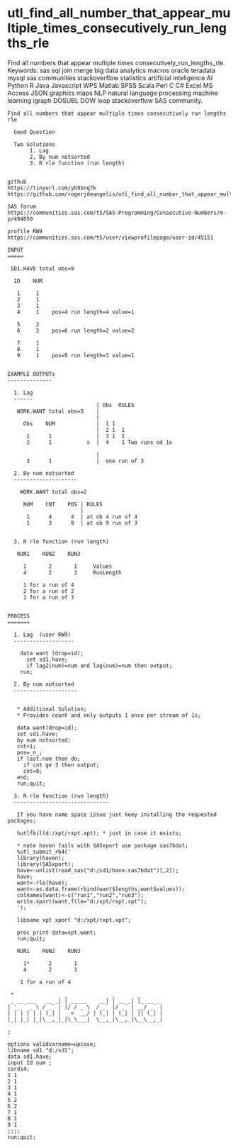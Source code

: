 # utl_find_all_number_that_appear_multiple_times_consecutively_run_lengths_rle
Find all numbers that appear multiple times consecutively_run_lengths_rle.  Keywords: sas sql join merge big data analytics macros oracle teradata mysql sas communities stackoverflow statistics artificial inteligence AI Python R Java Javascript WPS Matlab SPSS Scala Perl C C# Excel MS Access JSON graphics maps NLP natural language processing machine learning igraph DOSUBL DOW loop stackoverflow SAS community.

    Find all numbers that appear multiple times consecutively run lengths rle

      Good Question

      Two Solutions
           1. Lag
           2, By num notsorted
           3. R rle function (run length)


    github
    https://tinyurl.com/yb9bnq7k
    https://github.com/rogerjdeangelis/utl_find_all_number_that_appear_multiple_times_consecutively_run_lengths_rle

    SAS forum
    https://communities.sas.com/t5/SAS-Programming/Consecutive-Numbers/m-p/494050

    profile RW9
    https://communities.sas.com/t5/user/viewprofilepage/user-id/45151

    INPUT
    =====

     SD1.HAVE total obs=9

      ID    NUM

       1     1
       2     1
       3     1
       4     1    pos=4 run length=4 value=1

       5     2
       6     2    pos=6 run length=2 value=2

       7     1
       8     1
       9     1    pos=9 run length=3 value=1


    EXAMPLE OUTPUTs
    --------------

      1. Lag
      ------
                                | Obs  RULES
       WORK.WANT total obs=3    |
                                |
         Obs    NUM             |  1 1
                                |  2 1  1
          1      1              |  3 1  1
          2      1           s  |  4    1 Two runs od 1s

                                |
          3      1              |  one run of 3

      2. By num notsorted
      --------------------

        WORK.WANT total obs=2

         NUM    CNT    POS | RULES
                           |
          1      4      4  | at ob 4 run of 4
          1      3      9  | at ob 9 run of 3


      3. R rle function (run length)

       RUN1    RUN2    RUN3

         1       2       1     Values
         4       2       3     RunLength

         1 for a run of 4
         2 for a run of 2
         1 for a run of 3


    PROCESS
    =======

      1. Lag  (user RW9)
      -------------------

        data want (drop=id);
          set sd1.have;
          if lag2(num)=num and lag(num)=num then output;
        run;

      2. By num notsorted
      --------------------


       * Additional Solution;
       * Provides count and only outputs 1 once per stream of 1s;

       data want(drop=id);
       set sd1.have;
       by num notsorted;
       cnt+1;
       pos=_n_;
       if last.num then do;
         if cnt ge 3 then output;
         cnt=0;
       end;
       run;quit;

      3. R rle function (run length)
      ------------------------------

       If you have name space issue just keey installing the requested packages;

       %utlfkil(d:/xpt/rxpt.xpt); * just in case it exists;

       * note haven fails with SASxport use package sas7bdat;
       %utl_submit_r64('
       library(haven);
       library(SASxport);
       have<-unlist(read_sas("d:/sd1/have.sas7bdat")[,2]);
       have;
       want<-rle(have);
       want<-as.data.frame(rbind(want$lengths,want$values));
       colnames(want)<-c("run1","run2","run3");
       write.xport(want,file="d:/xpt/rxpt.xpt");
       ');

       libname xpt xport "d:/xpt/rxpt.xpt";

       proc print data=xpt.want;
       run;quit;

       RUN1    RUN2    RUN3

         1*      2       1
         4       2       3

        1 for a run of 4

     *                _              _       _
     _ __ ___   __ _| | _____    __| | __ _| |_ __ _
    | '_ ` _ \ / _` | |/ / _ \  / _` |/ _` | __/ _` |
    | | | | | | (_| |   <  __/ | (_| | (_| | || (_| |
    |_| |_| |_|\__,_|_|\_\___|  \__,_|\__,_|\__\__,_|

    ;

    options validvarname=upcase;
    libname sd1 "d:/sd1";
    data sd1.have;
    input Id num ;
    cards4;
    1 1
    2 1
    3 1
    4 1
    5 2
    6 2
    7 1
    8 1
    9 1
    ;;;;
    run;quit;
